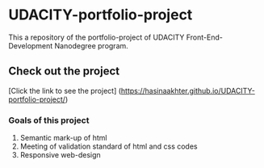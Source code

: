 # UDACITY-portfolio-project

This a repository of the portfolio-project of UDACITY Front-End-Development Nanodegree program.

## Check out the project

[Click the link to see the project]
(https://hasinaakhter.github.io/UDACITY-portfolio-project/)
### Goals of this project
1. Semantic mark-up of html
2. Meeting of validation standard of html and css codes
3. Responsive web-design

